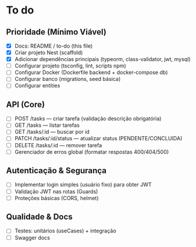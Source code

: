 # To do

## Prioridade (Mínimo Viável)

- [x] Docs: README / to-do (this file)
- [x] Criar projeto Nest (scaffold)
- [x] Adicionar dependências principais (typeorm, class-validator, jwt, mysql)
- [ ] Configurar projeto (tsconfig, lint, scripts npm)
- [ ] Configurar Docker (Dockerfile backend + docker-compose db)
- [ ] Configurar banco (migrations, seed básica)
- [ ] Configurar entities

## API (Core)

- [ ] POST /tasks — criar tarefa (validação descrição obrigatória)
- [ ] GET /tasks — listar tarefas
- [ ] GET /tasks/:id — buscar por id
- [ ] PATCH /tasks/:id/status — atualizar status (PENDENTE/CONCLUIDA)
- [ ] DELETE /tasks/:id — remover tarefa
- [ ] Gerenciador de erros global (formatar respostas 400/404/500)

## Autenticação & Segurança

- [ ] Implementar login simples (usuário fixo) para obter JWT
- [ ] Validação JWT nas rotas (Guards)
- [ ] Proteções básicas (CORS, helmet)

## Qualidade & Docs

- [ ] Testes: unitários (useCases) + integração
- [ ] Swagger docs
